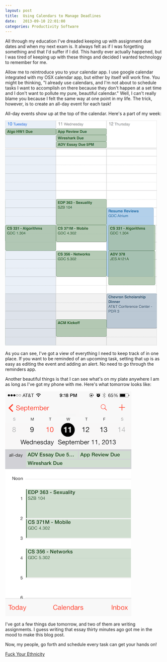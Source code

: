 ```yaml
---
layout: post
title:  Using Calendars to Manage Deadlines
date:   2013-09-10 22:01:00
categories: Productivity Software
---
```

All through my education I've dreaded keeping up with assignment due dates and when my next exam is. It always felt as if I was forgetting something and that I'd suffer if I did. This hardly ever actually happened, but I was tired of keeping up with these things and decided I wanted technology to remember for me.

Allow me to reintroduce you to your calendar app. I use google calendar integrated with my OSX calendar app, but either by itself will work fine. You might be thinking, "I already use calendars, and I'm not about to schedule tasks I want to accomplish on there because they don't happen at a set time and I don't want to pollute my pure, beautiful calendar." Well, I can't really blame you because I felt the same way at one point in my life. The trick, however, is to create an all-day event for each task!

All-day events show up at the top of the calendar. Here's a part of my week:

![Mac Calendar][1]

As you can see, I've got a view of everything I need to keep track of in one place. If you want to be reminded of an upcoming task, setting that up is as easy as editing the event and adding an alert. No need to go through the reminders app.


Another beautiful things is that I can see what's on my plate anywhere I am as long as I've got my phone with me. Here's what tomorrow looks like:

![iPhone Calendar][2]

I've got a few things due tomorrow, and two of them are writing assignments. I guess writing that essay thirty minutes ago got me in the mood to make this blog post.

Now, my people, go forth and schedule every task can get your hands on!

[Fuck Your Ethnicity][3]


  [1]: /assets/images/mac_calendar.png
  [2]: /assets/images/iphone_calendar.png
  [3]: http://www.youtube.com/watch?feature=player_detailpage&v=xWvWDu6IAyY#t=30
